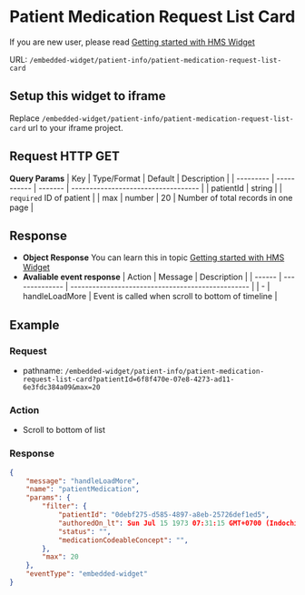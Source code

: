 # Patient Medication Request List Card

If you are new user, please read [Getting started with HMS Widget](/embedded-widget?widget=get-started)


URL: `/embedded-widget/patient-info/patient-medication-request-list-card`

## Setup this widget to iframe
Replace `/embedded-widget/patient-info/patient-medication-request-list-card` url to your iframe project.

## Request HTTP GET

**Query Params**
| Key       | Type/Format | Default | Description                         |
| --------- | ----------- | ------- | ----------------------------------- |
| patientId | string      |         | `required` ID of patient            |
| max       | number      | 20      | Number of total records in one page |

## Response
- **Object Response**
    You can learn this in topic [Getting started with HMS Widget](/embedded-widget?widget=get-started)
- **Avaliable event response**
   | Action | Message        | Description                                       |
   | ------ | -------------- | ------------------------------------------------- |
   | -      | handleLoadMore | Event is called when scroll to bottom of timeline |

## Example

### Request
 - pathname: `/embedded-widget/patient-info/patient-medication-request-list-card?patientId=6f8f470e-07e8-4273-ad11-6e3fdc384a09&max=20` 

### Action
 - Scroll to bottom of list
### Response
```json
{
    "message": "handleLoadMore",
    "name": "patientMedication",
    "params": {
        "filter": {
            "patientId": "0debf275-d585-4897-a8eb-25726def1ed5",
            "authoredOn_lt": Sun Jul 15 1973 07:31:15 GMT+0700 (Indochina Time),
            "status": "",
            "medicationCodeableConcept": "",
        },
        "max": 20
    },
    "eventType": "embedded-widget"
}
```